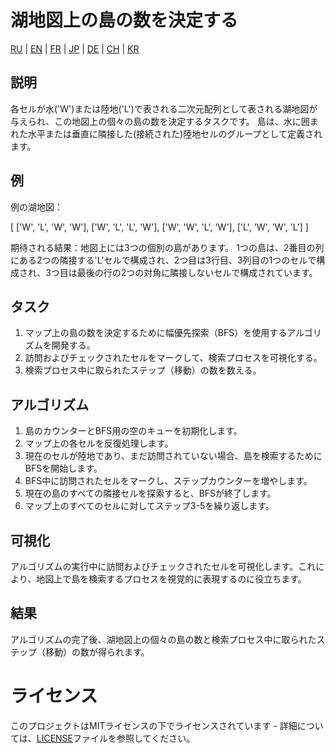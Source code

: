 # 湖地図上の島の数を決定する

[RU](/README.md) | [EN](README_EN.md) | [FR](README_FR.md) |  [JP](README_JP.md) | [DE](README_DE.md) | [CH](README_CH.md) | [KR](README_KR.md)

## 説明

各セルが水('W')または陸地('L')で表される二次元配列として表される湖地図が与えられ、この地図上の個々の島の数を決定するタスクです。 島は、水に囲まれた水平または垂直に隣接した(接続された)陸地セルのグループとして定義されます。

## 例

例の湖地図：

[
['W', 'L', 'W', 'W'],
['W', 'L', 'L', 'W'],
['W', 'W', 'L', 'W'],
['L', 'W', 'W', 'L']
]

期待される結果：地図上には3つの個別の島があります。 1つの島は、2番目の列にある2つの隣接する'L'セルで構成され、2つ目は3行目、3列目の1つのセルで構成され、3つ目は最後の行の2つの対角に隣接しないセルで構成されています。

## タスク

1. マップ上の島の数を決定するために幅優先探索（BFS）を使用するアルゴリズムを開発する。
2. 訪問およびチェックされたセルをマークして、検索プロセスを可視化する。
3. 検索プロセス中に取られたステップ（移動）の数を数える。

## アルゴリズム

1. 島のカウンターとBFS用の空のキューを初期化します。
2. マップ上の各セルを反復処理します。
3. 現在のセルが陸地であり、まだ訪問されていない場合、島を検索するためにBFSを開始します。
4. BFS中に訪問されたセルをマークし、ステップカウンターを増やします。
5. 現在の島のすべての隣接セルを探索すると、BFSが終了します。
6. マップ上のすべてのセルに対してステップ3-5を繰り返します。

## 可視化

アルゴリズムの実行中に訪問およびチェックされたセルを可視化します。これにより、地図上で島を検索するプロセスを視覚的に表現するのに役立ちます。

## 結果

アルゴリズムの完了後、湖地図上の個々の島の数と検索プロセス中に取られたステップ（移動）の数が得られます。

# ライセンス

このプロジェクトはMITライセンスの下でライセンスされています - 詳細については、[LICENSE](/LICENSE)ファイルを参照してください。
